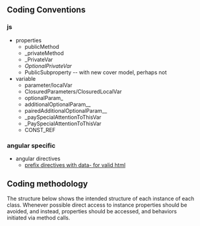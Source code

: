## Coding Conventions
### js
* properties
    * publicMethod
    * _privateMethod
    * _PrivateVar
    * _OptionalPrivateVar_ 
    * PublicSubproperty  -- with new cover model, perhaps not
* variable
	* parameter/localVar
	* ClosuredParameters/ClosuredLocalVar
    * optionalParam_
    * additionalOptionalParam__
    * pairedAdditionalOptionalParam__
	* _paySpecialAttentionToThisVar
	* _PaySpecialAttentionToThisVar
	* CONST_REF
	
### angular specific
* angular directives
	* [prefix directives with data- for valid html](http://stackoverflow.com/questions/16184428/what-is-the-difference-between-ng-app-and-data-ng-app)

## Coding methodology
The structure below shows the intended structure of each instance of each class.
Whenever possible direct access to instance properties should be avoided, and instead,
properties should be accessed, and behaviors initiated via method calls.


